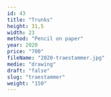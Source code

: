 ```yaml
---
id: 43
title: "Trunks"
height: 31,5
width: 23
method: "Pencil on paper"
year: 2020
price: "700"
fileName: "2020-traestammer.jpg"
medie: "drawing"
draft: "false"
slug: "traestammer"
weight: "150"
---
```

